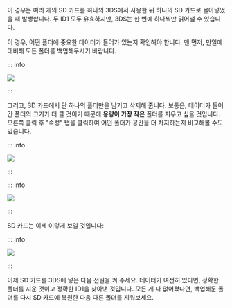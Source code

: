 이 경우는 여러 개의 SD 카드를 하나의 3DS에서 사용한 뒤 하나의 SD 카드로 몰아넣었을 때 발생합니다. 두 ID1 모두 유효하지만, 3DS는 한 번에 하나씩만 읽어낼 수 있습니다.

이 경우, 어떤 폴더에 중요한 데이터가 들어가 있는지 확인해야 합니다. 맨 먼저, 만일에 대비해 모든 폴더를 백업해두시기 바랍니다.

::: info

![](/images/screenshots/troubleshooting/backup-id1.png)

:::

그리고, SD 카드에서 단 하나의 폴더만을 남기고 삭제해 줍니다. 보통은, 데이터가 들어간 폴더의 크기가 더 클 것이기 때문에 **용량이 가장 작은** 폴더를 지우고 싶을 것입니다. 오른쪽 클릭 후 "속성" 탭을 클릭하여 어떤 폴더가 공간을 더 차지하는지 비교해볼 수도 있습니다.

::: info

![](/images/screenshots/troubleshooting/rightclick-properties.png)

:::

::: info

![](/images/screenshots/troubleshooting/compare-id1.png)

:::

SD 카드는 이제 이렇게 보일 것입니다:

::: info

![](/images/screenshots/troubleshooting/correct-id1.png)

:::

이제 SD 카드를 3DS에 넣은 다음 전원을 켜 주세요. 데이터가 여전히 있다면, 정확한 폴더를 지운 것이고 정확한 ID1을 찾아낸 것입니다. 모든 게 다 없어졌다면, 백업해둔 폴더를 다시 SD 카드에 복원한 다음 다른 폴더를 지워보세요.